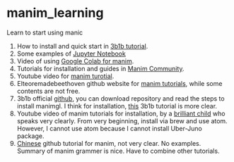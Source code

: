 # manim_learning
Learn to start using manic

1. How to install and quick start in [3b1b tutorial](https://3b1b.github.io/manim/getting_started/configuration.html).
2. Some examples of [Jupyter Notebook](https://hub-binder.mybinder.ovh/user/manimcommunity-jupyter_examples-5j9oqr4w/notebooks/First%20Steps%20with%20Manim.ipynb)
3. Video of using [Google Colab for manim](https://www.youtube.com/watch?v=Fp4sEdnXPpA).
4. Tutorials for installation and guides in [Manim Community](https://docs.manim.community/en/stable/installation/macos.html).
5. Youtube video for [manim turotial](https://www.youtube.com/watch?v=rUsUrbWb2D4).
6. Elteoremadebeethoven github website for [manim tutorials](https://github.com/Elteoremadebeethoven), while some contents are not free.
7. 3b1b official [github](https://github.com/3b1b/manim), you can download repository and read the steps to install manimgl. I think for installation, [this](https://3b1b.github.io/manim/getting_started/configuration.html) 3b1b tutorial is more clear.
8. Youtube video of manim tutorials for installation, by a [brilliant child](https://www.youtube.com/watch?v=iZX5_cr_ksw) who speaks very clearly. From very beginning, install via brew and use atom. However, I cannot use atom because I cannot install Uber-Juno package.
9. [Chinese](https://github.com/cai-hust/manim-tutorial-CN) github tutorial for manim, not very clear.  No examples. Summary of manim grammer is nice. Have to combine other tutorials.
